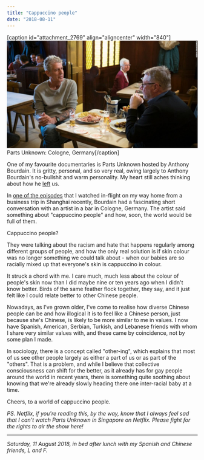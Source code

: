 ```yaml
---
title: "Cappuccino people"
date: "2018-08-11"
---
```


\[caption id="attachment\_2769" align="aligncenter" width="840"\]![parts unknown cologne cappuccino people](images/160505132851-02-bourdain-cologne-super-169-1024x576.jpg) Parts Unknown: Cologne, Germany\[/caption\]

One of my favourite documentaries is Parts Unknown hosted by Anthony Bourdain. It is gritty, personal, and so very real, owing largely to Anthony Bourdain's no-bullshit and warm personality. My heart still aches thinking about how he [left](https://www.vanityfair.com/hollywood/2018/08/remembering-anthony-bourdain-as-only-his-fixers-could) us.

In [one of the episodes](https://www.eater.com/2016/6/5/11852318/anthony-bourdain-parts-unknown-cologne-germany-recap) that I watched in-flight on my way home from a business trip in Shanghai recently, Bourdain had a fascinating short conversation with an artist in a bar in Cologne, Germany. The artist said something about "cappuccino people" and how, soon, the world would be full of them.

Cappuccino people?

They were talking about the racism and hate that happens regularly among different groups of people, and how the only real solution is if skin colour was no longer something we could talk about - when our babies are so racially mixed up that everyone's skin is cappuccino in colour.

It struck a chord with me. I care much, much less about the colour of people's skin now than I did maybe nine or ten years ago when I didn't know better. Birds of the same feather flock together, they say, and it just felt like I could relate better to other Chinese people.

Nowadays, as I've grown older, I've come to realise how diverse Chinese people can be and how illogical it is to feel like a Chinese person, just because she's Chinese, is likely to be more similar to me in values. I now have Spanish, American, Serbian, Turkish, and Lebanese friends with whom I share very similar values with, and these came by coincidence, not by some plan I made.

In sociology, there is a concept called "other-ing", which explains that most of us see other people largely as either a part of us or as part of the "others". That is a problem, and while I believe that collective consciousness can shift for the better, as it already has for gay people around the world in recent years, there is something quite soothing about knowing that we're already slowly heading there one inter-racial baby at a time.

Cheers, to a world of cappuccino people.

_PS. Netflix, if you're reading this, by the way, know that I always feel sad that I can't watch Parts Unknown in Singapore on Netflix. Please fight for the rights to air the show here!_

* * *

_Saturday, 11 August 2018, in bed after lunch with my Spanish and Chinese friends, L and F._
